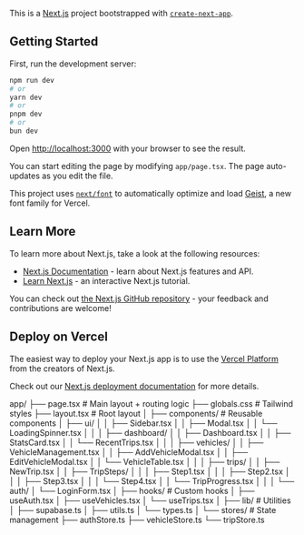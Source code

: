This is a [Next.js](https://nextjs.org) project bootstrapped with [`create-next-app`](https://nextjs.org/docs/app/api-reference/cli/create-next-app).

## Getting Started

First, run the development server:

```bash
npm run dev
# or
yarn dev
# or
pnpm dev
# or
bun dev
```

Open [http://localhost:3000](http://localhost:3000) with your browser to see the result.

You can start editing the page by modifying `app/page.tsx`. The page auto-updates as you edit the file.

This project uses [`next/font`](https://nextjs.org/docs/app/building-your-application/optimizing/fonts) to automatically optimize and load [Geist](https://vercel.com/font), a new font family for Vercel.

## Learn More

To learn more about Next.js, take a look at the following resources:

- [Next.js Documentation](https://nextjs.org/docs) - learn about Next.js features and API.
- [Learn Next.js](https://nextjs.org/learn) - an interactive Next.js tutorial.

You can check out [the Next.js GitHub repository](https://github.com/vercel/next.js) - your feedback and contributions are welcome!

## Deploy on Vercel

The easiest way to deploy your Next.js app is to use the [Vercel Platform](https://vercel.com/new?utm_medium=default-template&filter=next.js&utm_source=create-next-app&utm_campaign=create-next-app-readme) from the creators of Next.js.

Check out our [Next.js deployment documentation](https://nextjs.org/docs/app/building-your-application/deploying) for more details.


app/
├── page.tsx                     # Main layout + routing logic
├── globals.css                  # Tailwind styles
├── layout.tsx                   # Root layout
│
├── components/                  # Reusable components
│   ├── ui/
│   │   ├── Sidebar.tsx
│   │   ├── Modal.tsx
│   │   └── LoadingSpinner.tsx
│   │
│   ├── dashboard/
│   │   ├── Dashboard.tsx
│   │   ├── StatsCard.tsx
│   │   └── RecentTrips.tsx
│   │
│   ├── vehicles/
│   │   ├── VehicleManagement.tsx
│   │   ├── AddVehicleModal.tsx
│   │   ├── EditVehicleModal.tsx
│   │   └── VehicleTable.tsx
│   │
│   ├── trips/
│   │   ├── NewTrip.tsx
│   │   ├── TripSteps/
│   │   │   ├── Step1.tsx
│   │   │   ├── Step2.tsx
│   │   │   ├── Step3.tsx
│   │   │   └── Step4.tsx
│   │   └── TripProgress.tsx
│   │
│   └── auth/
│       └── LoginForm.tsx
│
├── hooks/                       # Custom hooks
│   ├── useAuth.tsx
│   ├── useVehicles.tsx
│   └── useTrips.tsx
│
├── lib/                        # Utilities
│   ├── supabase.ts
│   ├── utils.ts
│   └── types.ts
│
└── stores/                     # State management
    ├── authStore.ts
    ├── vehicleStore.ts
    └── tripStore.ts
